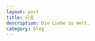 ```yaml
---
layout: post
title: 只言
description: Die Liebe zu Welt.
category: blog
---
```






[Lygone]:    http://lygone.github.io  "Lygone"
